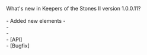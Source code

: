 What's new in Keepers of the Stones II version 1.0.0.11?<br />
<br />- Added new elements - 
<br />- 
<br />- 
<br />- [API] 
<br />- [Bugfix] 